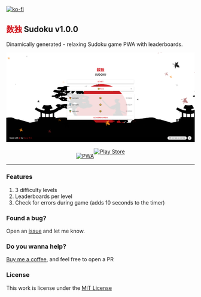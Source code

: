 [![ko-fi](https://ko-fi.com/img/githubbutton_sm.svg)](https://ko-fi.com/Y8Y43D7I3)

## <span style="color:#d11920">**数独**</span> Sudoku v1.0.0

Dinamically generated - relaxing Sudoku game PWA with leaderboards.

![Sudoku](https://github.com/oscarrc/sudoku/blob/master/public/img/screenshot1.png?raw=true "Sudoku PWA")


<div style="display:flex; align-times:center; justify-content: center">
   <a href="sudoku.oscarrc.me" style="margin-top: 12px">
      <img width="175" src="https://user-images.githubusercontent.com/9122190/28998409-c5bf7362-7a00-11e7-9b63-db56694522e7.png" alt="PWA"/>
   </a>   
   
   <a href="https://play.google.com/store/apps/details?id=me.oscarrc.sudoku.twa">
      <img width="200" src="https://play.google.com/intl/en_us/badges/static/images/badges/en_badge_web_generic.png" alt="Play Store"/>
   </a>
</div>

---

### Features

1. 3 difficulty levels
2. Leaderboards per level
3. Check for errors during game (adds 10 seconds to the timer)

### Found a bug?

Open an [issue](https://github.com/oscarrc/sudoku/issues) and let me know.

### Do you wanna help?

[Buy me a coffee](https://ko-fi.com/Y8Y43D7I3), and feel free to open a PR

### License

This work is license under the [MIT License](https://github.com/oscarrc/sudoku/blob/master/LICENSE)

